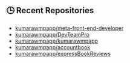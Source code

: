 ## 🕒 Recent Repositories
<!-- RECENT_REPOS_START -->
- [kumarawmpapp/meta-front-end-developer](https://github.com/kumarawmpapp/meta-front-end-developer)
- [kumarawmpapp/DevTeamPro](https://github.com/kumarawmpapp/DevTeamPro)
- [kumarawmpapp/kumarawmpapp](https://github.com/kumarawmpapp/kumarawmpapp)
- [kumarawmpapp/accountbook](https://github.com/kumarawmpapp/accountbook)
- [kumarawmpapp/expressBookReviews](https://github.com/kumarawmpapp/expressBookReviews)
<!-- RECENT_REPOS_END -->